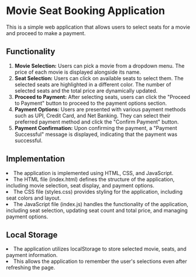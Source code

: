 <h1>Movie Seat Booking Application</h1>
<p>This is a simple web application that allows users to select seats for a movie and proceed to make a payment.</p>

<h2>Functionality</h2>
<ol>
<li><b>Movie Selection:</b> Users can pick a movie from a dropdown menu. The price of each movie is displayed alongside its name.</li>

<li><b>Seat Selection:</b> Users can click on available seats to select them. The selected seats are highlighted in a different color. The number of selected seats and the total price are dynamically updated.
</li>
<li><b>Proceed to Payment:</b> After selecting seats, users can click the "Proceed to Payment" button to proceed to the payment options section.
</li>
<li><b>Payment Options:</b> Users are presented with various payment methods such as UPI, Credit Card, and Net Banking. They can select their preferred payment method and click the "Confirm Payment" button.
</li>
<li><b>Payment Confirmation:</b> Upon confirming the payment, a "Payment Successful" message is displayed, indicating that the payment was successful.</li>
</ol>

<h2>Implementation</h2>
<li>The application is implemented using HTML, CSS, and JavaScript.</li>
<li>The HTML file (index.html) defines the structure of the application, including movie selection, seat display, and payment options.</li>
<li>The CSS file (styles.css) provides styling for the application, including seat colors and layout.</li>
<li>The JavaScript file (index.js) handles the functionality of the application, including seat selection, updating seat count and total price, and managing payment options.</li>

<h2>Local Storage</h2>
<li>The application utilizes localStorage to store selected movie, seats, and payment information.</li>
<li>This allows the application to remember the user's selections even after refreshing the page.</li>
